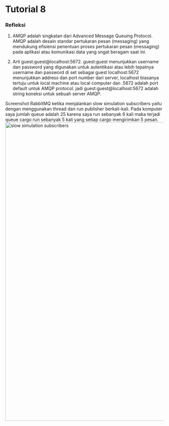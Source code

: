 # Tutorial 8

### Refleksi 
1. AMQP adalah singkatan dari Advanced Message Queuing Protocol. AMQP adalah desain standar pertukaran pesan (messaging) yang mendukung efisiensi penentuan proses pertukaran pesan (messaging) pada aplikasi atau komunikasi data yang sngat beragam saat ini. 

2. Arti guest:guest@localhost:5672. guest:guest menunjukkan username dan password yang digunakan untuk autentikasi atau lebih tepatnya username dan password di set sebagai guest
localhost:5672 menunjukkan address dan port number dari server, localhost biasanya tertuju untuk local machine atau local computer dan .5672 adalah port default untuk AMQP protocol. jadi guest:guest@localhost:5672 adalah string koneksi untuk sebuah server AMQP.


Screenshot RabbitMQ ketika menjalankan slow simulation subscribers yaitu dengan menggunakan thread dan run publisher berkali-kali. Pada komputer saya jumlah queue adalah 25 karena saya run sebanyak 6 kali maka terjadi queue cargo run sebanyak 5 kali yang setiap cargo mengirimkan 5 pesan.
<img width="949" alt="slow simulation subscribers" src="https://github.com/RyanAfzal/tutorial_8_subscriber/assets/137851158/2292131d-7841-42c3-a3d6-d8364290df5b">
